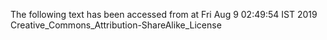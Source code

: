 The following text has been accessed from at Fri Aug 9 02:49:54 IST 2019
Creative_Commons_Attribution-ShareAlike_License
